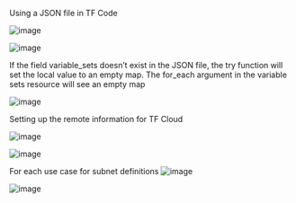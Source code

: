 Using a JSON file in TF Code

![image](https://github.com/user-attachments/assets/0979c47b-f59b-422c-9568-227a61fe88c7)

![image](https://github.com/user-attachments/assets/0bb5396f-fd44-4265-8698-2e67dbd15d3f)

If the field variable_sets doesn’t exist in the JSON file, the try function will set the local value to an empty map. The for_each argument in the variable sets resource will see an empty map


![image](https://github.com/user-attachments/assets/c134a7a3-22d5-42ec-84a8-c55c9e040c95)

Setting up the remote information for TF Cloud

![image](https://github.com/user-attachments/assets/e1ac3644-0ed5-4d97-8318-8bb476213cda)

![image](https://github.com/user-attachments/assets/4c8af4b3-b927-452e-a334-fde9ae57bd87)

For each use case for subnet definitions
![image](https://github.com/user-attachments/assets/6c00fa42-ab87-4ebe-aeb9-fca4ee452965)

![image](https://github.com/user-attachments/assets/433a9b6f-5c98-4257-8929-45e88560e6bc)
